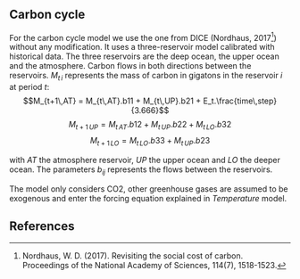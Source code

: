 ## Carbon cycle

For the carbon cycle model we use the one from DICE (Nordhaus, 2017[^1]) without any modification.
It uses a three-reservoir model calibrated with historical data. The three reservoirs are the deep ocean, the upper ocean and the atmosphere. Carbon flows in both directions between the reservoirs. $M_{t\,i}$ represents the mass of carbon in gigatons in the reservoir $i$ at period $t$:
$$M_{t+1\,AT} = M_{t\,AT}.b11 + M_{t\,UP}.b21 + E_t.\frac{time\,step}{3.666}$$
$$M_{t+1\,UP}= M_{t\,AT}.b12 + M_{t\,UP}.b22 + M_{t\,LO}.b32$$
$$M_{t+1\,LO}= M_{t\,LO}.b33 + M_{t\,UP}.b23$$

with $AT$ the atmosphere reservoir, $UP$ the upper ocean and $LO$ the deeper ocean. The parameters $b_{ij}$ represents the flows between the reservoirs.

The model only considers CO2, other greenhouse gases are assumed to be exogenous and enter the forcing equation explained in $Temperature$ model.


## References
[^1]: Nordhaus, W. D. (2017). Revisiting the social cost of carbon. Proceedings of the National Academy of Sciences, 114(7), 1518-1523.
